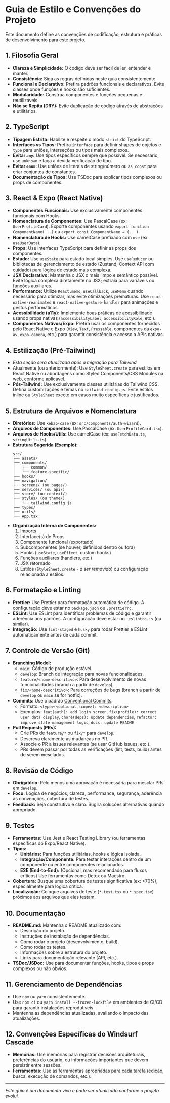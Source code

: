 # Guia de Estilo e Convenções do Projeto

Este documento define as convenções de codificação, estrutura e práticas de desenvolvimento para este projeto.

## 1. Filosofia Geral

- **Clareza e Simplicidade:** O código deve ser fácil de ler, entender e manter.
- **Consistência:** Siga as regras definidas neste guia consistentemente.
- **Funcional e Declarativo:** Prefira padrões funcionais e declarativos. Evite classes onde funções e hooks são suficientes.
- **Modularidade:** Construa componentes e funções pequenas e reutilizáveis.
- **Não se Repita (DRY):** Evite duplicação de código através de abstrações e utilitários.

## 2. TypeScript

- **Tipagem Estrita:** Habilite e respeite o modo `strict` do TypeScript.
- **Interfaces vs Tipos:** Prefira `interface` para definir shapes de objetos e `type` para uniões, interseções ou tipos mais complexos.
- **Evitar `any`:** Use tipos específicos sempre que possível. Se necessário, use `unknown` e faça a devida verificação de tipo.
- **Evitar `enum`:** Use uniões de literais de string/número ou `as const` para criar conjuntos de constantes.
- **Documentação de Tipos:** Use TSDoc para explicar tipos complexos ou props de componentes.

## 3. React & Expo (React Native)

- **Componentes Funcionais:** Use exclusivamente componentes funcionais com Hooks.
- **Nomenclatura de Componentes:** Use PascalCase (ex: `UserProfileCard`). Exporte componentes usando `export function ComponentName(...)` ou `export const ComponentName = (...)`.
- **Nomenclatura de Hooks:** Use camelCase prefixado com `use` (ex: `useUserData`).
- **Props:** Use interfaces TypeScript para definir as props dos componentes.
- **Estado:** Use `useState` para estado local simples. Use `useReducer` ou bibliotecas de gerenciamento de estado (Zustand, Context API com cuidado) para lógica de estado mais complexa.
- **JSX Declarativo:** Mantenha o JSX o mais limpo e semântico possível. Evite lógica complexa diretamente no JSX; extraia para variáveis ou funções auxiliares.
- **Performance:** Utilize `React.memo`, `useCallback`, `useMemo` quando necessário para otimizar, mas evite otimizações prematuras. Use `react-native-reanimated` e `react-native-gesture-handler` para animações e gestos performáticos.
- **Acessibilidade (a11y):** Implemente boas práticas de acessibilidade usando props nativas (`accessibilityLabel`, `accessibilityRole`, etc.).
- **Componentes Nativos/Expo:** Prefira usar os componentes fornecidos pelo React Native e Expo (`View`, `Text`, `Pressable`, componentes da `expo-av`, `expo-camera`, etc.) para garantir consistência e acesso a APIs nativas.

## 4. Estilização (Pré-Tailwind)

- _Esta seção será atualizada após a migração para Tailwind._
- Atualmente (ou anteriormente): Use `StyleSheet.create` para estilos em React Native ou abordagens como Styled Components/CSS Modules na web, conforme aplicável.
- **Pós-Tailwind:** Use exclusivamente classes utilitárias do Tailwind CSS. Defina customizações e temas no `tailwind.config.js`. Evite estilos inline ou `StyleSheet` exceto em casos muito específicos e justificados.

## 5. Estrutura de Arquivos e Nomenclatura

- **Diretórios:** Use `kebab-case` (ex: `src/components/auth-wizard`).
- **Arquivos de Componentes:** Use PascalCase (ex: `UserProfileCard.tsx`).
- **Arquivos de Hooks/Utils:** Use camelCase (ex: `useFetchData.ts`, `stringUtils.ts`).
- **Estrutura Sugerida (Exemplo):**
  ```
  src/
  ├── assets/
  ├── components/
  │   ├── common/
  │   └── feature-specific/
  ├── hooks/
  ├── navigation/
  ├── screens/ (ou pages/)
  ├── services/ (ou api/)
  ├── store/ (ou context/)
  ├── styles/ (ou theme/)
  │   └── tailwind.config.js
  ├── types/
  ├── utils/
  └── App.tsx
  ```
- **Organização Interna de Componentes:**
  1.  Imports
  2.  Interface(s) de Props
  3.  Componente funcional (exportado)
  4.  Subcomponentes (se houver, definidos dentro ou fora)
  5.  Hooks (`useState`, `useEffect`, custom hooks)
  6.  Funções auxiliares (handlers, etc.)
  7.  JSX retornado
  8.  Estilos (`StyleSheet.create` - _a ser removido_) ou configuração relacionada a estilos.

## 6. Formatação e Linting

- **Prettier:** Use Prettier para formatação automática de código. A configuração deve estar no `package.json` ou `.prettierrc`.
- **ESLint:** Use ESLint para identificar problemas de código e garantir aderência aos padrões. A configuração deve estar no `.eslintrc.js` (ou similar).
- **Integração:** Use `lint-staged` e `husky` para rodar Prettier e ESLint automaticamente antes de cada commit.

## 7. Controle de Versão (Git)

- **Branching Model:**
  - `main`: Código de produção estável.
  - `develop`: Branch de integração para novas funcionalidades.
  - `feature/<nome-descritivo>`: Para desenvolvimento de novas funcionalidades (branch a partir de `develop`).
  - `fix/<nome-descritivo>`: Para correções de bugs (branch a partir de `develop` ou `main` se for hotfix).
- **Commits:** Use o padrão [Conventional Commits](https://www.conventionalcommits.org/).
  - Formato: `<type>(<optional scope>): <description>`
  - Exemplos: `feat(auth): add login screen`, `fix(profile): correct user data display`, `chore(deps): update dependencies`, `refactor: improve state management logic`, `docs: update README`
- **Pull Requests (PRs):**
  - Crie PRs de `feature/*` ou `fix/*` para `develop`.
  - Descreva claramente as mudanças no PR.
  - Associe o PR a issues relevantes (se usar GitHub Issues, etc.).
  - PRs devem passar por todas as verificações (lint, tests, build) antes de serem mesclados.

## 8. Revisão de Código

- **Obrigatório:** Pelo menos uma aprovação é necessária para mesclar PRs em `develop`.
- **Foco:** Lógica de negócios, clareza, performance, segurança, aderência às convenções, cobertura de testes.
- **Feedback:** Seja construtivo e claro. Sugira soluções alternativas quando apropriado.

## 9. Testes

- **Ferramentas:** Use Jest e React Testing Library (ou ferramentas específicas do Expo/React Native).
- **Tipos:**
  - **Unitários:** Para funções utilitárias, hooks e lógica isolada.
  - **Integração/Componente:** Para testar interações dentro de um componente ou entre componentes relacionados.
  - **E2E (End-to-End):** (Opcional, mas recomendado para fluxos críticos) Use ferramentas como Detox ou Maestro.
- **Cobertura:** Busque uma cobertura de testes significativa (ex: >70%), especialmente para lógica crítica.
- **Localização:** Coloque arquivos de teste (`*.test.tsx` ou `*.spec.tsx`) próximos aos arquivos que eles testam.

## 10. Documentação

- **README.md:** Mantenha o README atualizado com:
  - Descrição do projeto.
  - Instruções de instalação de dependências.
  - Como rodar o projeto (desenvolvimento, build).
  - Como rodar os testes.
  - Informações sobre a estrutura do projeto.
  - Links para documentação relevante (API, etc.).
- **TSDoc/JSDoc:** Use para documentar funções, hooks, tipos e props complexos ou não óbvios.

## 11. Gerenciamento de Dependências

- Use `npm` ou `yarn` consistentemente.
- Use `npm ci` ou `yarn install --frozen-lockfile` em ambientes de CI/CD para garantir instalações reprodutíveis.
- Mantenha as dependências atualizadas, avaliando o impacto das atualizações.

## 12. Convenções Específicas do Windsurf Cascade

- **Memórias:** Use memórias para registrar decisões arquiteturais, preferências do usuário, ou informações importantes que devem persistir entre sessões.
- **Ferramentas:** Use as ferramentas apropriadas para cada tarefa (edição, busca, execução de comandos, etc.).

---

_Este guia é um documento vivo e pode ser atualizado conforme o projeto evolui._
